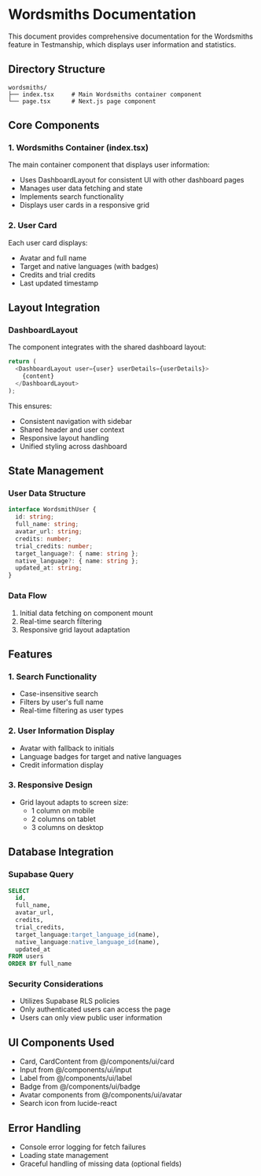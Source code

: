 # Wordsmiths Documentation

This document provides comprehensive documentation for the Wordsmiths feature in Testmanship, which displays user information and statistics.

## Directory Structure
```
wordsmiths/
├── index.tsx     # Main Wordsmiths container component
└── page.tsx      # Next.js page component
```

## Core Components

### 1. Wordsmiths Container (index.tsx)
The main container component that displays user information:
- Uses DashboardLayout for consistent UI with other dashboard pages
- Manages user data fetching and state
- Implements search functionality
- Displays user cards in a responsive grid

### 2. User Card
Each user card displays:
- Avatar and full name
- Target and native languages (with badges)
- Credits and trial credits
- Last updated timestamp

## Layout Integration

### DashboardLayout
The component integrates with the shared dashboard layout:
```typescript
return (
  <DashboardLayout user={user} userDetails={userDetails}>
    {content}
  </DashboardLayout>
);
```

This ensures:
- Consistent navigation with sidebar
- Shared header and user context
- Responsive layout handling
- Unified styling across dashboard

## State Management

### User Data Structure
```typescript
interface WordsmithUser {
  id: string;
  full_name: string;
  avatar_url: string;
  credits: number;
  trial_credits: number;
  target_language?: { name: string };
  native_language?: { name: string };
  updated_at: string;
}
```

### Data Flow
1. Initial data fetching on component mount
2. Real-time search filtering
3. Responsive grid layout adaptation

## Features

### 1. Search Functionality
- Case-insensitive search
- Filters by user's full name
- Real-time filtering as user types

### 2. User Information Display
- Avatar with fallback to initials
- Language badges for target and native languages
- Credit information display

### 3. Responsive Design
- Grid layout adapts to screen size:
  - 1 column on mobile
  - 2 columns on tablet
  - 3 columns on desktop

## Database Integration

### Supabase Query
```sql
SELECT
  id,
  full_name,
  avatar_url,
  credits,
  trial_credits,
  target_language:target_language_id(name),
  native_language:native_language_id(name),
  updated_at
FROM users
ORDER BY full_name
```

### Security Considerations
- Utilizes Supabase RLS policies
- Only authenticated users can access the page
- Users can only view public user information

## UI Components Used
- Card, CardContent from @/components/ui/card
- Input from @/components/ui/input
- Label from @/components/ui/label
- Badge from @/components/ui/badge
- Avatar components from @/components/ui/avatar
- Search icon from lucide-react

## Error Handling
- Console error logging for fetch failures
- Loading state management
- Graceful handling of missing data (optional fields)
